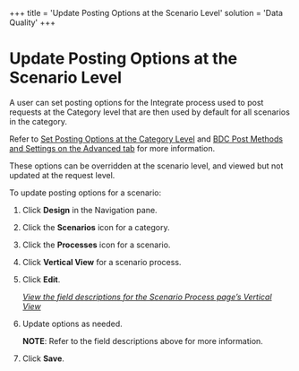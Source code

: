 +++
title = 'Update Posting Options at the Scenario Level'
solution = 'Data Quality'
+++

# Update Posting Options at the Scenario Level

A user can set posting options for the Integrate process used to post
requests at the Category level that are then used by default for all
scenarios in the category.

Refer to [Set Posting Options at the Category
Level](Set_Posting_Options_at_the_Category_Level.htm) and [BDC Post
Methods and Settings on the Advanced
tab](../../../Platform/Integrate/Page_Desc/BDCPostMethodsSettingsAdvTab.htm)
for more information.

These options can be overridden at the scenario level, and viewed but
not updated at the request level.

To update posting options for a scenario:

1.  Click **Design** in the Navigation pane.

2.  Click the **Scenarios** icon for a category.

3.  Click the **Processes** icon for a scenario.

4.  Click **Vertical View** for a scenario process.

5.  Click **Edit**.
    
    [*View the field descriptions for the Scenario Process page’s
    Vertical View*](../Page_Desc/Scenario_Process.htm#Scenario)

6.  Update options as needed.
    
    **NOTE**: Refer to the field descriptions above for more
    information.

7.  Click **Save**.
